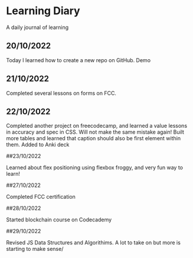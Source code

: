 # Learning Diary
A daily journal of learning

## 20/10/2022

Today I learned how to create a new repo on GitHub. Demo

## 21/10/2022

Completed several lessons on forms on FCC.

## 22/10/2022

Completed another project on freecodecamp, and learned a value lessons in accuracy and spec in CSS. Will not make the same mistake again! Built more tables and learned that caption should also be first element within them. Added to Anki deck

##23/10/2022

Learned about flex positioning using flexbox froggy, and very fun way to learn!

##27/10/2022

Completed FCC certification

##28/10/2022

Started blockchain course on Codecademy

##29/10/2022

Revised JS Data Structures and Algorithims. A lot to take on but more is starting to make sense/
